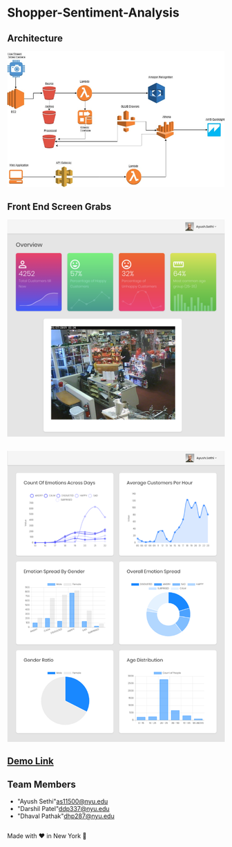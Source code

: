 # Shopper-Sentiment-Analysis
## Architecture 
![alt text](https://github.com/darshildpatel/Shopper-Sentiment-Analysis/blob/master/Architecture.jpg)


## Front End Screen Grabs
![alt text](https://github.com/darshildpatel/Shopper-Sentiment-Analysis/blob/master/screencapture1.png)

##
![alt text](https://github.com/darshildpatel/Shopper-Sentiment-Analysis/blob/master/screencapture.png)

## [Demo Link](https://youtu.be/N6zikKSrfGE)

## <a name = "team-members"></a>Team Members
* "Ayush Sethi"<as11500@nyu.edu>
* "Darshil Patel"<ddp337@nyu.edu>
* "Dhaval Pathak"<dhp287@nyu.edu>

##



 Made with :heart: in New York :statue_of_liberty:
